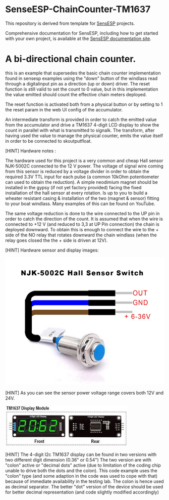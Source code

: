 # SenseESP-ChainCounter-TM1637

This repository is derived from  template for [SensESP](https://github.com/SignalK/SensESP/) projects.

Comprehensive documentation for SensESP, including how to get started with your own project, is available at the [SensESP documentation site](https://signalk.org/SensESP/).


# A bi-directional chain counter.

 this is an example that supersedes the basic chain counter implementation found in sensesp examples using the "down" button of the windlass read through a digitalinput pin as a direction (up or down) driver. The  reset function is still valid to set the count to 0 value, but in this implementation the value emitted should count the effective chain meters deployed.

 The reset function is activated both from a physical button or by setting to 1 the reset param in the web UI config of the accumulator.
 
 An intermediate transform is provided in order to catch the emitted value from the accumulator and drive a TM1637 4-digit LCD display to show the count in parallel with what is transmitted to signalk. The transform, after having used the value to manage the physical counter, emits the value itself in order to be connected to skoutputfloat.

 [HINT] Hardware notes :

 The hardware used for this project is a very common and cheap Hall sensor NJK-5002C connected to the 12 V power. The voltage of signal wire coming from this sensor is reduced by a voltage divider in order to obtain the required 3.3V TTL input for each pulse
 (a common 10kOhm potentiometer can used to obtain the reduction). A simple neodimium magnet should be installed in the gypsy (if not yet factory provided) facing the fixed installation of the hall sensor at every rotation. Is up to you to build a wheater resistant
 casing & installation of the two (magnet & sensor) fitting to your boat windlass. Many examples of this can be found on YouTube.

 The same voltage reduction is done to the wire connected to the UP pin in order to catch the direction of the count. It is assumed that when the wire is connected to +12 V (and reduced to 3,3 at UP Pin connection) the chain is deployed downward. To obtain this is enough to connect the wire to the + side of the NO relay that rotates downward the chain windlass (when the relay goes closed the
 the + side is driven at 12V).
 
 [HINT] Hardware sensor and display images:

 ![alt text](https://github.com/dpazz/SenseESP-ChainCounter-TM1637/blob/main/resources/NJK-5002C_Hall_sensor_details.jpg)

 [HINT] As you can see the sensor power voltage range covers both 12V and 24V.

 ![alt text](https://github.com/dpazz/SenseESP-ChainCounter-TM1637/blob/main/resources/TM1637.jpeg)

 [HINT] The 4-digit I2c TM1637 display can be found in two versions with two different digit dimension (0.36" or 0.54")
 The two version are with "colon" active or "decimal dots" active (due to limitation of the coding chip unable to drive
 both the dots and the colon). This code example uses the "colon" type (and some adaption in the code was used to cope with
 that) because of immediate availability in the testing lab. The colon is hence used as decimal separator. The better "dot"
 version of the device should be used for better decimal representation (and code slightly modified accordingly)
